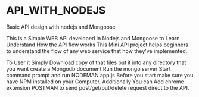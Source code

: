 # API_WITH_NODEJS
Basic API design with nodejs and Mongoose
 
This is a Simple WEB API developed  in Nodejs and Mongoose  to Learn Understand How the API flow works 
This Mini API project helps beginners to understand the flow of any web service that how they've implemented. 

To User it Simply Download copy of that files put it into any directory that you want create a Mongodb document Run the mongo server
Start command prompt and run NODEMAN app.js
Before you start make sure you have NPM installed on your Computer. 
Additionally You can Add chrome extension POSTMAN to send post/get/put/delete request  direct to the API.
